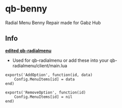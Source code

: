 # qb-benny
Radial Menu Benny Repair made for Gabz Hub

## Info
**[edited qb-radialmenu](https://github.com/jay-fivem/qb-radialmenu)**
- Used for qb-radialmenu
or add these into your qb-radialmenu/client/main.lua
```
exports('AddOption', function(id, data)
    Config.MenuItems[id] = data
end)

exports('RemoveOption', function(id)
    Config.MenuItems[id] = nil
end)
```
